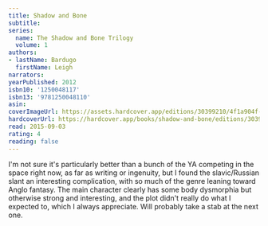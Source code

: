 ```yaml
---
title: Shadow and Bone
subtitle:
series:
  name: The Shadow and Bone Trilogy
  volume: 1
authors:
- lastName: Bardugo
  firstName: Leigh
narrators:
yearPublished: 2012
isbn10: '1250048117'
isbn13: '9781250048110'
asin:
coverImageUrl: https://assets.hardcover.app/editions/30399210/4f1a904f-177b-4da0-8ac9-b6c7c9cb1b34-shadow_and_bone.jpg
hardcoverUrl: https://hardcover.app/books/shadow-and-bone/editions/30399210
read: 2015-09-03
rating: 4
reading: false
---
```

I'm not sure it's particularly better than a bunch of the YA competing in the space right now, as far as writing or ingenuity, but I found the slavic/Russian slant an interesting complication, with so much of the genre leaning toward Anglo fantasy. The main character clearly has some body dysmorphia but otherwise strong and interesting, and the plot didn't really do what I expected to, which I always appreciate. Will probably take a stab at the next one.
